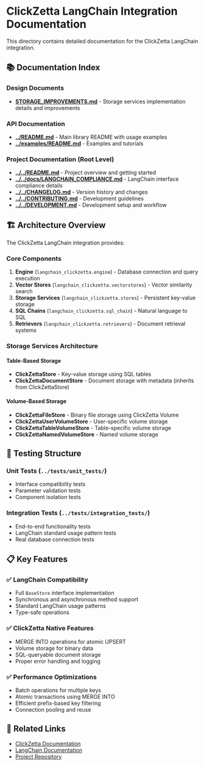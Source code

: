 # ClickZetta LangChain Integration Documentation

This directory contains detailed documentation for the ClickZetta LangChain integration.

## 📚 Documentation Index

### Design Documents
- **[STORAGE_IMPROVEMENTS.md](./STORAGE_IMPROVEMENTS.md)** - Storage services implementation details and improvements

### API Documentation
- **[../README.md](../README.md)** - Main library README with usage examples
- **[../examples/README.md](../examples/README.md)** - Examples and tutorials

### Project Documentation (Root Level)
- **[../../README.md](../../README.md)** - Project overview and getting started
- **[../../docs/LANGCHAIN_COMPLIANCE.md](../../docs/LANGCHAIN_COMPLIANCE.md)** - LangChain interface compliance details
- **[../../CHANGELOG.md](../../CHANGELOG.md)** - Version history and changes
- **[../../CONTRIBUTING.md](../../CONTRIBUTING.md)** - Development guidelines
- **[../../DEVELOPMENT.md](../../DEVELOPMENT.md)** - Development setup and workflow

## 🏗️ Architecture Overview

The ClickZetta LangChain integration provides:

### Core Components
1. **Engine** (`langchain_clickzetta.engine`) - Database connection and query execution
2. **Vector Stores** (`langchain_clickzetta.vectorstores`) - Vector similarity search
3. **Storage Services** (`langchain_clickzetta.stores`) - Persistent key-value storage
4. **SQL Chains** (`langchain_clickzetta.sql_chain`) - Natural language to SQL
5. **Retrievers** (`langchain_clickzetta.retrievers`) - Document retrieval systems

### Storage Services Architecture

#### Table-Based Storage
- **ClickZettaStore** - Key-value storage using SQL tables
- **ClickZettaDocumentStore** - Document storage with metadata (inherits from ClickZettaStore)

#### Volume-Based Storage
- **ClickZettaFileStore** - Binary file storage using ClickZetta Volume
- **ClickZettaUserVolumeStore** - User-specific volume storage
- **ClickZettaTableVolumeStore** - Table-specific volume storage
- **ClickZettaNamedVolumeStore** - Named volume storage

## 🧪 Testing Structure

### Unit Tests (`../tests/unit_tests/`)
- Interface compatibility tests
- Parameter validation tests
- Component isolation tests

### Integration Tests (`../tests/integration_tests/`)
- End-to-end functionality tests
- LangChain standard usage pattern tests
- Real database connection tests

## 📋 Key Features

### ✅ LangChain Compatibility
- Full `BaseStore` interface implementation
- Synchronous and asynchronous method support
- Standard LangChain usage patterns
- Type-safe operations

### ✅ ClickZetta Native Features
- MERGE INTO operations for atomic UPSERT
- Volume storage for binary data
- SQL-queryable document storage
- Proper error handling and logging

### ✅ Performance Optimizations
- Batch operations for multiple keys
- Atomic transactions using MERGE INTO
- Efficient prefix-based key filtering
- Connection pooling and reuse

## 🔗 Related Links

- [ClickZetta Documentation](https://docs.clickzetta.com/)
- [LangChain Documentation](https://python.langchain.com/)
- [Project Repository](https://github.com/your-org/langchain-clickzetta)